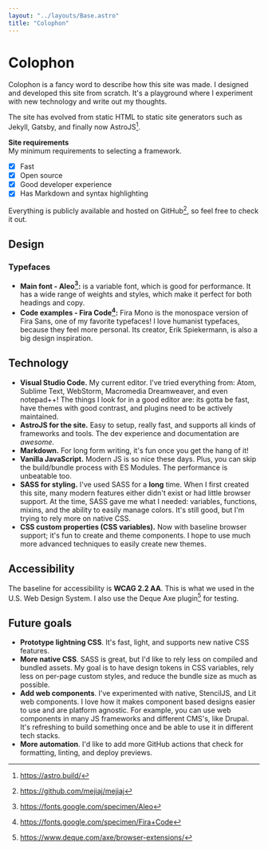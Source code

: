 ```yaml
---
layout: "../layouts/Base.astro"
title: "Colophon"
---
```


# Colophon

Colophon is a fancy word to describe how this site was made. I designed and developed this site from scratch. It's a playground where I experiment with new technology and write out my thoughts.

The site has evolved from static HTML to static site generators such as Jekyll, Gatsby, and finally now AstroJS[^1].

**Site requirements** <br>
My minimum requirements to selecting a framework.

- [x] Fast
- [x] Open source
- [x] Good developer experience
- [x] Has Markdown and syntax highlighting

Everything is publicly available and hosted on GitHub[^2], so feel free to check it out.

## Design

### Typefaces

- **Main font - Aleo[^3]:** is a variable font, which is good for performance. It has a wide range of weights and styles, which make it perfect for both headings and copy.
- **Code examples - Fira Code[^4]:** Fira Mono is the monospace version of Fira Sans, one of my favorite typefaces! I love humanist typefaces, because they feel more personal. Its creator, Erik Spiekermann, is also a big design inspiration.

## Technology

- **Visual Studio Code.** My current editor. I've tried everything from: Atom, Sublime Text, WebStorm, Macromedia Dreamweaver, and even notepad++! The things I look for in a good editor are: its gotta be fast, have themes with good contrast, and plugins need to be actively maintained.
- **AstroJS for the site.** Easy to setup, really fast, and supports all kinds of frameworks and tools. The dev experience and documentation are _awesome_.
- **Markdown.** For long form writing, it's fun once you get the hang of it!
- **Vanilla JavaScript.** Modern JS is so nice these days. Plus, you can skip the build/bundle process with ES Modules. The performance is unbeatable too.
- **SASS for styling.** I've used SASS for a **long** time. When I first created this site, many modern features either didn't exist or had little browser support. At the time, SASS gave me what I needed: variables, functions, mixins, and the ability to easily manage colors. It's still good, but I'm trying to rely more on native CSS.
- **CSS custom properties (CSS variables).** Now with baseline browser support; it's fun to create and theme components. I hope to use much more advanced techniques to easily create new themes.

## Accessibility

The baseline for accessibility is **WCAG 2.2 AA**. This is what we used in the U.S. Web Design System. I also use the Deque Axe plugin[^5] for testing.

## Future goals

- **Prototype lightning CSS**. It's fast, light, and supports new native CSS features.
- **More native CSS**. SASS is great, but I'd like to rely less on compiled and bundled assets. My goal is to have design tokens in CSS variables, rely less on per-page custom styles, and reduce the bundle size as much as possible.
- **Add web components**. I've experimented with native, StencilJS, and Lit web components. I love how it makes component based designs easier to use and are platform agnostic. For example, you can use web components in many JS frameworks and different CMS's, like Drupal. It's refreshing to build something once and be able to use it in different tech stacks.
- **More automation**. I'd like to add more GitHub actions that check for formatting, linting, and deploy previews.

[^1]: https://astro.build/

[^2]: https://github.com/mejiaj/mejiaj

[^3]: https://fonts.google.com/specimen/Aleo

[^4]: https://fonts.google.com/specimen/Fira+Code

[^5]: https://www.deque.com/axe/browser-extensions/
